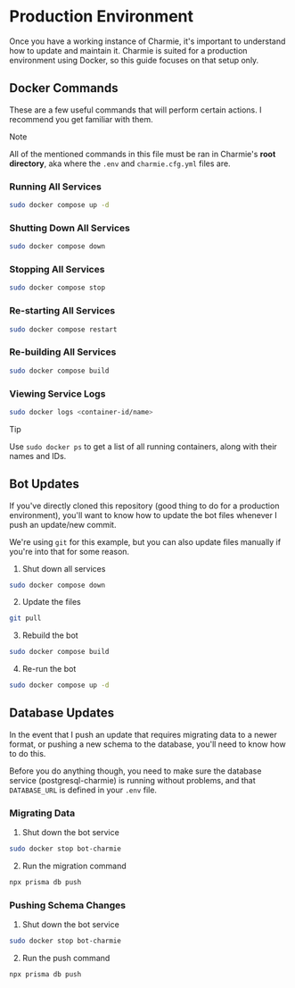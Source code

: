 # Production Environment

Once you have a working instance of Charmie, it's important to understand how to update and maintain it. Charmie is suited for a production environment using Docker, so this guide focuses on that setup only.

## Docker Commands

These are a few useful commands that will perform certain actions. I recommend you get familiar with them.

> [!NOTE]
> All of the mentioned commands in this file must be ran in Charmie's **root directory**, aka where the `.env` and `charmie.cfg.yml` files are.

### Running All Services

```bash
sudo docker compose up -d
```

### Shutting Down All Services

```bash
sudo docker compose down
```

### Stopping All Services

```bash
sudo docker compose stop
```

### Re-starting All Services

```bash
sudo docker compose restart
```

### Re-building All Services

```bash
sudo docker compose build
```

### Viewing Service Logs

```bash
sudo docker logs <container-id/name>
```

> [!TIP]
> Use `sudo docker ps` to get a list of all running containers, along with their names and IDs.

## Bot Updates

If you've directly cloned this repository (good thing to do for a production environment), you'll want to know how to update the bot files whenever I push an update/new commit.

We're using `git` for this example, but you can also update files manually if you're into that for some reason.

1. Shut down all services

```bash
sudo docker compose down
```

2. Update the files

```bash
git pull
```

3. Rebuild the bot

```bash
sudo docker compose build
```

4. Re-run the bot

```bash
sudo docker compose up -d
```

## Database Updates

In the event that I push an update that requires migrating data to a newer format, or pushing a new schema to the database, you'll need to know how to do this.

Before you do anything though, you need to make sure the database service (postgresql-charmie) is running without problems, and that `DATABASE_URL` is defined in your `.env` file.

### Migrating Data

1. Shut down the bot service

```bash
sudo docker stop bot-charmie
```

2. Run the migration command

```bash
npx prisma db push
```

### Pushing Schema Changes

1. Shut down the bot service

```bash
sudo docker stop bot-charmie
```

2. Run the push command

```bash
npx prisma db push
```
